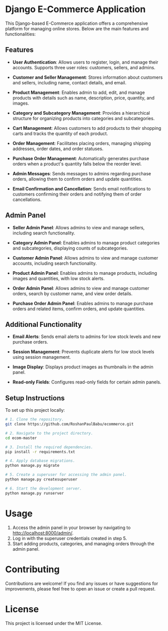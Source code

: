 # Django E-Commerce Application

This Django-based E-Commerce application offers a comprehensive platform for managing online stores. Below are the main features and functionalities:

## Features

- **User Authentication**: Allows users to register, login, and manage their accounts. Supports three user roles: customers, sellers, and admins.

- **Customer and Seller Management**: Stores information about customers and sellers, including name, contact details, and email.

- **Product Management**: Enables admin to add, edit, and manage products with details such as name, description, price, quantity, and images.

- **Category and Subcategory Management**: Provides a hierarchical structure for organizing products into categories and subcategories.

- **Cart Management**: Allows customers to add products to their shopping carts and tracks the quantity of each product.

- **Order Management**: Facilitates placing orders, managing shipping addresses, order dates, and order statuses.

- **Purchase Order Management**: Automatically generates purchase orders when a product's quantity falls below the reorder level.

- **Admin Messages**: Sends messages to admins regarding purchase orders, allowing them to confirm orders and update quantities.

- **Email Confirmation and Cancellation**: Sends email notifications to customers confirming their orders and notifying them of order cancellations.

## Admin Panel

- **Seller Admin Panel**: Allows admins to view and manage sellers, including search functionality.

- **Category Admin Panel**: Enables admins to manage product categories and subcategories, displaying counts of subcategories.

- **Customer Admin Panel**: Allows admins to view and manage customer accounts, including search functionality.

- **Product Admin Panel**: Enables admins to manage products, including images and quantities, with low stock alerts.

- **Order Admin Panel**: Allows admins to view and manage customer orders, search by customer name, and view order details.

- **Purchase Order Admin Panel**: Enables admins to manage purchase orders and related items, confirm orders, and update quantities.

## Additional Functionality

- **Email Alerts**: Sends email alerts to admins for low stock levels and new purchase orders.

- **Session Management**: Prevents duplicate alerts for low stock levels using session management.

- **Image Display**: Displays product images as thumbnails in the admin panel.

- **Read-only Fields**: Configures read-only fields for certain admin panels.

## Setup Instructions

To set up this project locally:

```bash
# 1. Clone the repository.
git clone https://github.com/RoshanPaulBabu/ecommerce.git

# 2. Navigate to the project directory.
cd ecom-master

# 3. Install the required dependencies.
pip install -r requirements.txt

# 4. Apply database migrations.
python manage.py migrate

# 5. Create a superuser for accessing the admin panel.
python manage.py createsuperuser

# 6. Start the development server.
python manage.py runserver
```

# Usage

1. Access the admin panel in your browser by navigating to [http://localhost:8000/admin/](http://localhost:8000/admin/).
2. Log in with the superuser credentials created in step 5.
3. Start adding products, categories, and managing orders through the admin panel.

# Contributing

Contributions are welcome! If you find any issues or have suggestions for improvements, please feel free to open an issue or create a pull request.

# License

This project is licensed under the MIT License.
